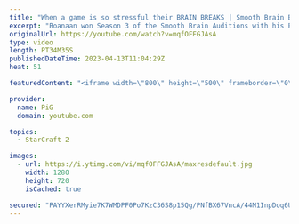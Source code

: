 ```yaml
---
title: "When a game is so stressful their BRAIN BREAKS | Smooth Brain Boanaan #4 - StarCraft 2"
excerpt: "Boanaan won Season 3 of the Smooth Brain Auditions with his Planetry Fortress rush that both failed and succeeded. Very glassy.   Watch (A Collection of) Smooth Brains playlist: https://www.youtube.com/playlist?list=PLFUDU8AOevUeWp37P_P5JW5JafF6mlcqh -- 🐷 Second Channel for Learning StarCraft 2: https://www.youtube.com/c/PiGRandom"
originalUrl: https://youtube.com/watch?v=mqfOFFGJAsA
type: video
length: PT34M35S
publishedDateTime: 2023-04-13T11:04:29Z
heat: 51

featuredContent: "<iframe width=\"800\" height=\"500\" frameborder=\"0\" src=\"https://www.youtube.com/embed/mqfOFFGJAsA\" allow=\"accelerometer; autoplay; encrypted-media; gyroscope; picture-in-picture\" allowfullscreen></iframe>"

provider:
  name: PiG
  domain: youtube.com

topics:
  - StarCraft 2

images:
  - url: https://i.ytimg.com/vi/mqfOFFGJAsA/maxresdefault.jpg
    width: 1280
    height: 720
    isCached: true

secured: "PAYYXerRMyie7K7WMDPF0Po7KzC36S8p15Qg/PNfBX67VncA/44M1InpDoq6U5abgxfzl2PCLYruy7uWv9VnR/KxdPrMvQbYvo4B6D4tjshWUFytV9FmzaYnwKBp41fWKhRV9pzD4eKrb0nixyjYWPovfWNMYLpPSBBZZZU28mdA51GEI908SF+3iCk96gZ9VMX8kA3oBHb551qI5zTVPrXWmsZFMhTu7Mjw2uijI2ifAIwbDtMeexUdbvv8QbAMCavYzDN4TBK5OwzN0j8NhgbhgwujtY9xAJ3FCJkcYKzbtkAywQwspSrt/r+OPgJAJEEei8jzKM53gVl5kfRADQLt88JmoEgbHHVEimFnaM/Tz2ixF0PLZvWIGXihE3oiL0D8qz1SQg8W05KUfxvUAr3Ar7L3KQdzzd+08Vzp9Us=;pXUVHSaBMDzTh3pgRpJiaw=="
---
```


